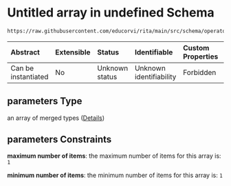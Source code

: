 # Untitled array in undefined Schema

```txt
https://raw.githubusercontent.com/educorvi/rita/main/src/schema/operator.json#/oneOf/1/properties/parameters
```



| Abstract            | Extensible | Status         | Identifiable            | Custom Properties | Additional Properties | Access Restrictions | Defined In                                                              |
| :------------------ | :--------- | :------------- | :---------------------- | :---------------- | :-------------------- | :------------------ | :---------------------------------------------------------------------- |
| Can be instantiated | No         | Unknown status | Unknown identifiability | Forbidden         | Allowed               | none                | [operator.json*](../../src/schema/operator.json "open original schema") |

## parameters Type

an array of merged types ([Details](operator-oneof-1-properties-parameters-items.md))

## parameters Constraints

**maximum number of items**: the maximum number of items for this array is: `1`

**minimum number of items**: the minimum number of items for this array is: `1`

